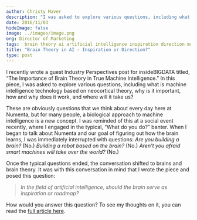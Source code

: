 ```yaml
---
author: Christy Maver
description: "I was asked to explore various questions, including what is machine intelligence technology based on neocortical theory, why is it important, how and why does it work, and where will it take us?"
date: 2016/11/03
hideImage: false
image: ../images/image.png
org: Director of Marketing
tags:  brain theory ai artificial intelligence inspiration direction machine neuroscience htm
title: "Brain Theory in AI - Inspiration or Direction?"
type: post
---
```


I recently wrote a guest Industry Perspectives post for insideBIGDATA titled,
“The Importance of Brain Theory in True Machine Intelligence.”  In this piece, I
was asked to explore various questions, including what is machine intelligence
technology based on neocortical theory, why is it important, how and why does it
work, and where will it take us?

These are obviously questions that we think about every day here at Numenta, but
for many people, a biological approach to machine intelligence is a new concept.
I was reminded of this at a social event recently, where I engaged in the
typical, “What do you do?” banter.  When I began to talk about Numenta and our
goal of figuring out how the brain learns, I was immediately interrupted with
questions: *Are you building a brain?* (No.) *Building a robot based on the
brain?* (No.) *Aren’t you afraid smart machines will take over the world?* (No.)  

Once the typical questions ended, the conversation shifted to brains and brain
theory.  It was with this conversation in mind that I wrote the piece and posed
this question:  

> *In the field of artificial intelligence, should the brain serve as
  inspiration or roadmap?*

How would you answer this question?  To see my thoughts on it, you can read the
[full article here](http://insidebigdata.com/2016/11/03/the-importance-of-brain-theory-in-true-machine-intelligence/).

